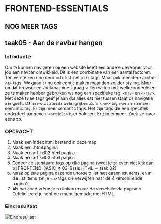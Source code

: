 # FRONTEND-ESSENTIALS

## NOG MEER TAGS

## taak05 - Aan de navbar hangen

### Introductie

Om te kunnen navigeren op een website heeft een andere developer voor jou een navbar ontwikkeld. Dit is een combinatie van een aantal factoren. Ten eerste een unorderd `<ul>` list met `<li>` tags. Maar ook meerdere anchor `<a>` tags. We gaan er nu ook eentje maken maar dan zonder styling. Maar omdat browser en zoekmachines graag willen weten met welke onderdelen ze te maken hebben gebruiken we nog een specifieke tag: `<nav>` en `</nav>`. Met deze twee tags geef je aan dat alles dat hier tussen staat de navigatie aangeeft. Dit is/wordt steeds belangrijker. Zo'n `<nav>` tag noemen ze een semantic tag. Er zijn meer semantic tags. Het zijn tags die een specifiek onderdeel aangeven. `<article>` is er ook een. Er zijn er meer. Zoek ze maar eens op.

### OPDRACHT

1. Maak een index.html bestand in deze map
2. Maak een .html pagina
3. Maak een artikel02.html pagina
4. Maak een artikel03.html pagina
5. Codeer de standaard tags op elke pagina (weet je ze even niet kijk dan bij FRONTEND-BASIC => 03-Basis HTML => taak 02)
6. Maak op elke pagina dezelfde unorderd list met daarin list items, en in die list items zet je `<a>` tags die verwijzen naar de 4 verschillende pagina's
7. Als het goed is kun je nu linken tussen de verschillende pagina's. Gefeliciteerd je hebt een menu gemaakt met HTML.

### Eindresultaat

![Eindresultaat](images/menu.png)
